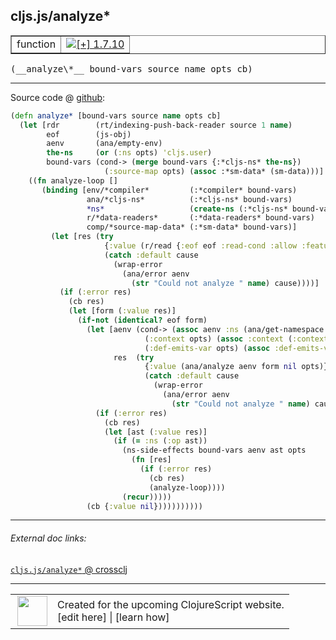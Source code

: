## cljs.js/analyze\*



 <table border="1">
<tr>
<td>function</td>
<td><a href="https://github.com/cljsinfo/cljs-api-docs/tree/1.7.10"><img valign="middle" alt="[+] 1.7.10" title="Added in 1.7.10" src="https://img.shields.io/badge/+-1.7.10-lightgrey.svg"></a> </td>
</tr>
</table>


 <samp>
(__analyze\*__ bound-vars source name opts cb)<br>
</samp>

---







Source code @ [github](https://github.com/clojure/clojurescript/blob/r1.7.10/src/main/cljs/cljs/js.cljs#L379-L421):

```clj
(defn analyze* [bound-vars source name opts cb]
  (let [rdr        (rt/indexing-push-back-reader source 1 name)
        eof        (js-obj)
        aenv       (ana/empty-env)
        the-ns     (or (:ns opts) 'cljs.user)
        bound-vars (cond-> (merge bound-vars {:*cljs-ns* the-ns})
                     (:source-map opts) (assoc :*sm-data* (sm-data)))]
    ((fn analyze-loop []
       (binding [env/*compiler*         (:*compiler* bound-vars)
                 ana/*cljs-ns*          (:*cljs-ns* bound-vars)
                 *ns*                   (create-ns (:*cljs-ns* bound-vars))
                 r/*data-readers*       (:*data-readers* bound-vars)
                 comp/*source-map-data* (:*sm-data* bound-vars)]
         (let [res (try
                     {:value (r/read {:eof eof :read-cond :allow :features #{:cljs}} rdr)}
                     (catch :default cause
                       (wrap-error
                         (ana/error aenv
                           (str "Could not analyze " name) cause))))]
           (if (:error res)
             (cb res)
             (let [form (:value res)]
               (if-not (identical? eof form)
                 (let [aenv (cond-> (assoc aenv :ns (ana/get-namespace ana/*cljs-ns*))
                              (:context opts) (assoc :context (:context opts))
                              (:def-emits-var opts) (assoc :def-emits-var true))
                       res  (try
                              {:value (ana/analyze aenv form nil opts)}
                              (catch :default cause
                                (wrap-error
                                  (ana/error aenv
                                    (str "Could not analyze " name) cause))))]
                   (if (:error res)
                     (cb res)
                     (let [ast (:value res)]
                       (if (= :ns (:op ast))
                         (ns-side-effects bound-vars aenv ast opts
                           (fn [res]
                             (if (:error res)
                               (cb res)
                               (analyze-loop))))
                         (recur)))))
                 (cb {:value nil}))))))))))
```

<!--
Repo - tag - source tree - lines:

 <pre>
clojurescript @ r1.7.10
└── src
    └── main
        └── cljs
            └── cljs
                └── <ins>[js.cljs:379-421](https://github.com/clojure/clojurescript/blob/r1.7.10/src/main/cljs/cljs/js.cljs#L379-L421)</ins>
</pre>

-->

---



###### External doc links:

[`cljs.js/analyze*` @ crossclj](http://crossclj.info/fun/cljs.js.cljs/analyze*.html)<br>

---

 <table>
<tr><td>
<img valign="middle" align="right" width="48px" src="http://i.imgur.com/Hi20huC.png">
</td><td>
Created for the upcoming ClojureScript website.<br>
[edit here] | [learn how]
</td></tr></table>

[edit here]:https://github.com/cljsinfo/cljs-api-docs/blob/master/cljsdoc/cljs.js/analyzeSTAR.cljsdoc
[learn how]:https://github.com/cljsinfo/cljs-api-docs/wiki/cljsdoc-files

<!--

This information was too distracting to show to readers, but I'll leave it
commented here since it is helpful to:

- pretty-print the data used to generate this document
- and show how to retrieve that data



The API data for this symbol:

```clj
{:ns "cljs.js",
 :name "analyze*",
 :type "function",
 :signature ["[bound-vars source name opts cb]"],
 :source {:code "(defn analyze* [bound-vars source name opts cb]\n  (let [rdr        (rt/indexing-push-back-reader source 1 name)\n        eof        (js-obj)\n        aenv       (ana/empty-env)\n        the-ns     (or (:ns opts) 'cljs.user)\n        bound-vars (cond-> (merge bound-vars {:*cljs-ns* the-ns})\n                     (:source-map opts) (assoc :*sm-data* (sm-data)))]\n    ((fn analyze-loop []\n       (binding [env/*compiler*         (:*compiler* bound-vars)\n                 ana/*cljs-ns*          (:*cljs-ns* bound-vars)\n                 *ns*                   (create-ns (:*cljs-ns* bound-vars))\n                 r/*data-readers*       (:*data-readers* bound-vars)\n                 comp/*source-map-data* (:*sm-data* bound-vars)]\n         (let [res (try\n                     {:value (r/read {:eof eof :read-cond :allow :features #{:cljs}} rdr)}\n                     (catch :default cause\n                       (wrap-error\n                         (ana/error aenv\n                           (str \"Could not analyze \" name) cause))))]\n           (if (:error res)\n             (cb res)\n             (let [form (:value res)]\n               (if-not (identical? eof form)\n                 (let [aenv (cond-> (assoc aenv :ns (ana/get-namespace ana/*cljs-ns*))\n                              (:context opts) (assoc :context (:context opts))\n                              (:def-emits-var opts) (assoc :def-emits-var true))\n                       res  (try\n                              {:value (ana/analyze aenv form nil opts)}\n                              (catch :default cause\n                                (wrap-error\n                                  (ana/error aenv\n                                    (str \"Could not analyze \" name) cause))))]\n                   (if (:error res)\n                     (cb res)\n                     (let [ast (:value res)]\n                       (if (= :ns (:op ast))\n                         (ns-side-effects bound-vars aenv ast opts\n                           (fn [res]\n                             (if (:error res)\n                               (cb res)\n                               (analyze-loop))))\n                         (recur)))))\n                 (cb {:value nil}))))))))))",
          :title "Source code",
          :repo "clojurescript",
          :tag "r1.7.10",
          :filename "src/main/cljs/cljs/js.cljs",
          :lines [379 421]},
 :full-name "cljs.js/analyze*",
 :full-name-encode "cljs.js/analyzeSTAR",
 :history [["+" "1.7.10"]]}

```

Retrieve the API data for this symbol:

```clj
;; from Clojure REPL
(require '[clojure.edn :as edn])
(-> (slurp "https://raw.githubusercontent.com/cljsinfo/cljs-api-docs/catalog/cljs-api.edn")
    (edn/read-string)
    (get-in [:symbols "cljs.js/analyze*"]))
```

-->
